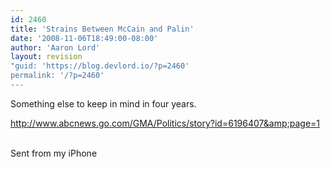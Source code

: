 ```yaml
---
id: 2460
title: 'Strains Between McCain and Palin'
date: '2008-11-06T18:49:00-08:00'
author: 'Aaron Lord'
layout: revision
"guid: 'https://blog.devlord.io/?p=2460'
permalink: '/?p=2460'
---
```


Something else to keep in mind in four years.<p><a href="http://www.abcnews.go.com/GMA/Politics/story?id=6196407&amp;page=1">http://www.abcnews.go.com/GMA/Politics/story?id=6196407&amp;page=1</a><p><br>Sent from my iPhone<div class="blogger-post-footer"></div>